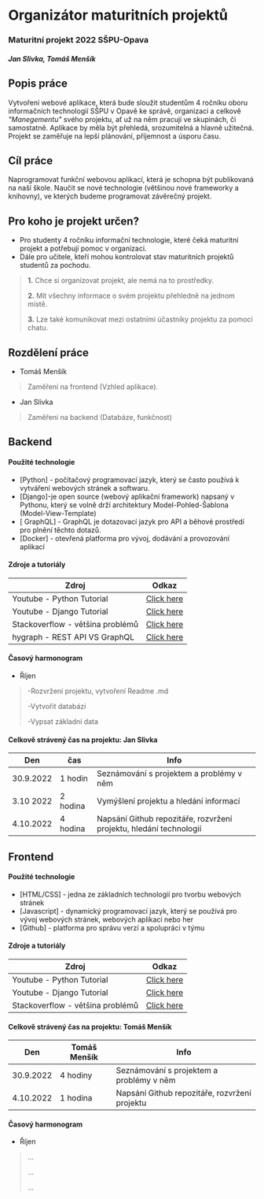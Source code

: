 # Organizátor maturitních projektů
### Maturitní projekt 2022 SŠPU-Opava
##### Jan Slivka, Tomáš Menšík



## Popis práce
Vytvoření webové aplikace, která bude sloužit studentům 4 ročníku oboru informačních technologií SŠPU v Opavě ke správě, organizaci a celkově *"Manegementu"* svého projektu, ať už na něm pracují ve skupinách, či samostatně. 
Aplikace by měla být přehledá, srozumitelná a hlavně užitečná.
Projekt se zaměřuje na lepší plánování, příjemnost a úsporu času.



## Cíl práce
Naprogramovat funkční webovou aplikací, která je schopna být publikovaná na naší škole.
Naučit se nové technologie (většinou nové frameworky a knihovny), ve kterých budeme programovat závěrečný projekt. 


## Pro koho je projekt určen?
- Pro studenty 4 ročníku informační technologie, které čeká maturitní projekt a potřebují pomoc v organizaci.
- Dále pro učitele, kteří mohou kontrolovat stav maturitních projektů studentů za pochodu.

> **1.** Chce si organizovat projekt, ale nemá na to prostředky.
> 
> **2.** Mít všechny informace o svém projektu přehledně na jednom místě.  
> 
> **3.** Lze také komunikovat mezi ostatními účastníky projektu za pomocí chatu.


## Rozdělení práce
- Tomáš Menšík
> Zaměření na frontend (Vzhled aplikace).

- Jan Slivka
> Zaměření na backend (Databáze, funkčnost)

## Backend
#### Použité technologie
- [Python] - počítačový programovací jazyk, který se často používá k vytváření webových stránek a softwaru.
- [Django]-je open source (webový aplikační framework) napsaný v Pythonu, který se volně drží architektury Model-Pohled-Šablona (Model-View-Template)
- [ GraphQL] -  GraphQL je dotazovací jazyk pro API a běhové prostředí pro plnění těchto dotazů.
- [Docker] - otevřená platforma pro vývoj, dodávání a provozování aplikací


#### Zdroje a tutoriály

| Zdroj | Odkaz |
| ------ | ------ |
| Youtube - Python Tutorial | [Click here](https://www.youtube.com/watch?v=rfscVS0vtbw) |
| Youtube - Django Tutorial | [Click here](https://www.youtube.com/watch?v=F5mRW0jo-U4) |
| Stackoverflow - většina problémů | [Click here](https://stackoverflow.com/) |
| hygraph - REST API VS GraphQL | [Click here](https://www.section.io/engineering-education/integrating-graphql-api-in-a-django-application/) |
#### Časový harmonogram
- Říjen

> -Rozvržení projektu, vytvoření Readme .md
> 
> -Vytvořit databázi
> 
> -Vypsat základní data
#### Celkově strávený čas na projektu: Jan Slivka
|    Den   | čas | Info |
| -------- | -------- | --------|
| 30.9.2022| 1 hodin | Seznámování s projektem a problémy v něm |
| 3.10 2022| 2 hodina | Vymýšlení projektu a hledání informací |
| 4.10.2022| 4 hodina | Napsání Github repozitáře, rozvržení projektu, hledání technologií |

## Frontend
#### Použité technologie

- [HTML/CSS] - jedna ze základních technologií pro tvorbu webových stránek
- [Javascript] - dynamický programovací jazyk, který se používá pro vývoj webových stránek, webových aplikací nebo her
- [Github] - platforma pro správu verzí a spolupráci v týmu

#### Zdroje a tutoriály

| Zdroj | Odkaz |
| ------ | ------ |
| Youtube - Python Tutorial | [Click here](https://www.youtube.com/watch?v=rfscVS0vtbw) |
| Youtube - Django Tutorial | [Click here](https://www.youtube.com/watch?v=F5mRW0jo-U4) |
| Stackoverflow - většina problémů | [Click here](https://stackoverflow.com/) |


#### Celkově strávený čas na projektu: Tomáš Menšík
| Den  | Tomáš Menšík  | Info |
| -------- | -------- | -------- |
| 30.9.2022 | 4 hodiny | Seznámování s projektem a problémy v něm |
| 4.10.2022 | 1 hodina | Napsání Github repozitáře, rozvržení projektu |

#### Časový harmonogram
- Říjen

> ...
> 
> ...
> 
> ...

